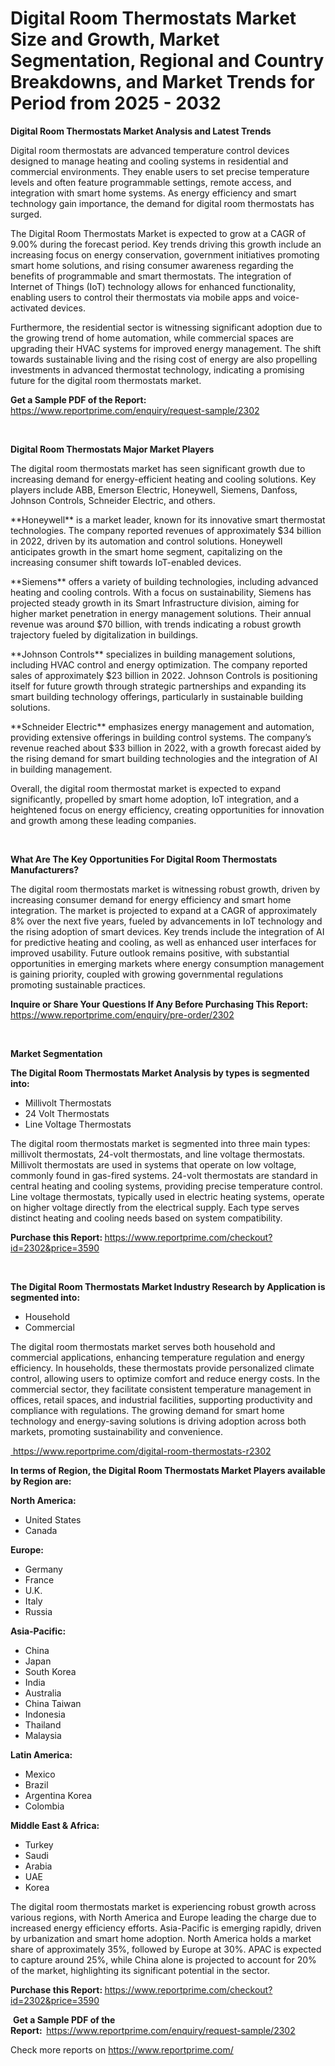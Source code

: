 <p><h1>Digital Room Thermostats Market Size and Growth, Market Segmentation, Regional and Country Breakdowns, and Market Trends for Period from 2025 -  2032</h1></p><p><strong>Digital Room Thermostats Market Analysis and Latest Trends</strong></p>
<p><p>Digital room thermostats are advanced temperature control devices designed to manage heating and cooling systems in residential and commercial environments. They enable users to set precise temperature levels and often feature programmable settings, remote access, and integration with smart home systems. As energy efficiency and smart technology gain importance, the demand for digital room thermostats has surged.</p><p>The Digital Room Thermostats Market is expected to grow at a CAGR of 9.00% during the forecast period. Key trends driving this growth include an increasing focus on energy conservation, government initiatives promoting smart home solutions, and rising consumer awareness regarding the benefits of programmable and smart thermostats. The integration of Internet of Things (IoT) technology allows for enhanced functionality, enabling users to control their thermostats via mobile apps and voice-activated devices.</p><p>Furthermore, the residential sector is witnessing significant adoption due to the growing trend of home automation, while commercial spaces are upgrading their HVAC systems for improved energy management. The shift towards sustainable living and the rising cost of energy are also propelling investments in advanced thermostat technology, indicating a promising future for the digital room thermostats market.</p></p>
<p><strong>Get a Sample PDF of the Report:&nbsp;</strong> <a href="https://www.reportprime.com/enquiry/request-sample/2302?utm_campaign=2754&utm_medium=2&utm_source=Github&utm_content=ia&utm_term=18032025&utm_id=digital-room-thermostats">https://www.reportprime.com/enquiry/request-sample/2302</a></p>
<p>&nbsp;</p>
<p><strong>Digital Room Thermostats Major Market Players</strong></p>
<p><p>The digital room thermostats market has seen significant growth due to increasing demand for energy-efficient heating and cooling solutions. Key players include ABB, Emerson Electric, Honeywell, Siemens, Danfoss, Johnson Controls, Schneider Electric, and others.</p><p>**Honeywell** is a market leader, known for its innovative smart thermostat technologies. The company reported revenues of approximately $34 billion in 2022, driven by its automation and control solutions. Honeywell anticipates growth in the smart home segment, capitalizing on the increasing consumer shift towards IoT-enabled devices.</p><p>**Siemens** offers a variety of building technologies, including advanced heating and cooling controls. With a focus on sustainability, Siemens has projected steady growth in its Smart Infrastructure division, aiming for higher market penetration in energy management solutions. Their annual revenue was around $70 billion, with trends indicating a robust growth trajectory fueled by digitalization in buildings.</p><p>**Johnson Controls** specializes in building management solutions, including HVAC control and energy optimization. The company reported sales of approximately $23 billion in 2022. Johnson Controls is positioning itself for future growth through strategic partnerships and expanding its smart building technology offerings, particularly in sustainable building solutions.</p><p>**Schneider Electric** emphasizes energy management and automation, providing extensive offerings in building control systems. The company’s revenue reached about $33 billion in 2022, with a growth forecast aided by the rising demand for smart building technologies and the integration of AI in building management.</p><p>Overall, the digital room thermostat market is expected to expand significantly, propelled by smart home adoption, IoT integration, and a heightened focus on energy efficiency, creating opportunities for innovation and growth among these leading companies.</p></p>
<p>&nbsp;</p>
<p><strong>What Are The Key Opportunities For Digital Room Thermostats Manufacturers?</strong></p>
<p><p>The digital room thermostats market is witnessing robust growth, driven by increasing consumer demand for energy efficiency and smart home integration. The market is projected to expand at a CAGR of approximately 8% over the next five years, fueled by advancements in IoT technology and the rising adoption of smart devices. Key trends include the integration of AI for predictive heating and cooling, as well as enhanced user interfaces for improved usability. Future outlook remains positive, with substantial opportunities in emerging markets where energy consumption management is gaining priority, coupled with growing governmental regulations promoting sustainable practices.</p></p>
<p><strong>Inquire or Share Your Questions If Any Before Purchasing This Report:</strong> <a href="https://www.reportprime.com/enquiry/pre-order/2302?utm_campaign=2754&utm_medium=2&utm_source=Github&utm_content=ia&utm_term=18032025&utm_id=digital-room-thermostats">https://www.reportprime.com/enquiry/pre-order/2302</a></p>
<p>&nbsp;</p>
<p><strong>Market Segmentation</strong></p>
<p><strong>The Digital Room Thermostats Market Analysis by types is segmented into:</strong></p>
<p><ul><li>Millivolt Thermostats</li><li>24 Volt Thermostats</li><li>Line Voltage Thermostats</li></ul></p>
<p><p>The digital room thermostats market is segmented into three main types: millivolt thermostats, 24-volt thermostats, and line voltage thermostats. Millivolt thermostats are used in systems that operate on low voltage, commonly found in gas-fired systems. 24-volt thermostats are standard in central heating and cooling systems, providing precise temperature control. Line voltage thermostats, typically used in electric heating systems, operate on higher voltage directly from the electrical supply. Each type serves distinct heating and cooling needs based on system compatibility.</p></p>
<p><strong>Purchase this Report:&nbsp;</strong><a href="https://www.reportprime.com/checkout?id=2302&price=3590&utm_campaign=2754&utm_medium=2&utm_source=Github&utm_content=ia&utm_term=18032025&utm_id=digital-room-thermostats">https://www.reportprime.com/checkout?id=2302&price=3590</a></p>
<p>&nbsp;</p>
<p><strong>The Digital Room Thermostats Market Industry Research by Application is segmented into:</strong></p>
<p><ul><li>Household</li><li>Commercial</li></ul></p>
<p><p>The digital room thermostats market serves both household and commercial applications, enhancing temperature regulation and energy efficiency. In households, these thermostats provide personalized climate control, allowing users to optimize comfort and reduce energy costs. In the commercial sector, they facilitate consistent temperature management in offices, retail spaces, and industrial facilities, supporting productivity and compliance with regulations. The growing demand for smart home technology and energy-saving solutions is driving adoption across both markets, promoting sustainability and convenience.</p></p>
<p><a href="https://www.reportprime.com/digital-room-thermostats-r2302?utm_campaign=2754&utm_medium=2&utm_source=Github&utm_content=ia&utm_term=18032025&utm_id=digital-room-thermostats">&nbsp;https://www.reportprime.com/digital-room-thermostats-r2302</a></p>
<p><strong>In terms of Region, the Digital Room Thermostats Market Players available by Region are:</strong></p>
<p>
    <p> <strong> North America: </strong>
        <ul>
            <li>United States</li>
            <li>Canada</li>
        </ul>
        </p> 
    <p> <strong> Europe: </strong>
        <ul>
            <li>Germany</li>
            <li>France</li>
            <li>U.K.</li>
            <li>Italy</li>
            <li>Russia</li>
        </ul>
        </p> 
    <p> <strong> Asia-Pacific: </strong>
        <ul>
            <li>China</li>
            <li>Japan</li>
            <li>South Korea</li>
            <li>India</li>
            <li>Australia</li>
            <li>China Taiwan</li>
            <li>Indonesia</li>
            <li>Thailand</li>
            <li>Malaysia</li>
        </ul>
        </p> 
    <p> <strong> Latin America: </strong>
        <ul>
            <li>Mexico</li>
            <li>Brazil</li>
            <li>Argentina Korea</li>
            <li>Colombia</li>
        </ul>
        </p> 
    <p> <strong> Middle East & Africa: </strong>
        <ul>
            <li>Turkey</li>
            <li>Saudi</li>
            <li>Arabia</li>
            <li>UAE</li>
            <li>Korea</li>
        </ul>
    </p>
    </p>
<p><p>The digital room thermostats market is experiencing robust growth across various regions, with North America and Europe leading the charge due to increased energy efficiency efforts. Asia-Pacific is emerging rapidly, driven by urbanization and smart home adoption. North America holds a market share of approximately 35%, followed by Europe at 30%. APAC is expected to capture around 25%, while China alone is projected to account for 20% of the market, highlighting its significant potential in the sector.</p></p>
<p><strong>Purchase this Report: </strong><a href="https://www.reportprime.com/checkout?id=2302&price=3590&utm_campaign=2754&utm_medium=2&utm_source=Github&utm_content=ia&utm_term=18032025&utm_id=digital-room-thermostats">https://www.reportprime.com/checkout?id=2302&price=3590</a></p>
<p>&nbsp;<strong>Get a Sample PDF of the Report:&nbsp;&nbsp;</strong><a href="https://www.reportprime.com/enquiry/request-sample/2302?utm_campaign=2754&utm_medium=2&utm_source=Github&utm_content=ia&utm_term=18032025&utm_id=digital-room-thermostats">https://www.reportprime.com/enquiry/request-sample/2302</a></p>
<p><strong></strong></p>
<p>Check more reports on <a href="https://www.reportprime.com/?utm_campaign=2754&utm_medium=2&utm_source=Github&utm_content=ia&utm_term=18032025&utm_id=digital-room-thermostats">https://www.reportprime.com/</a></p>